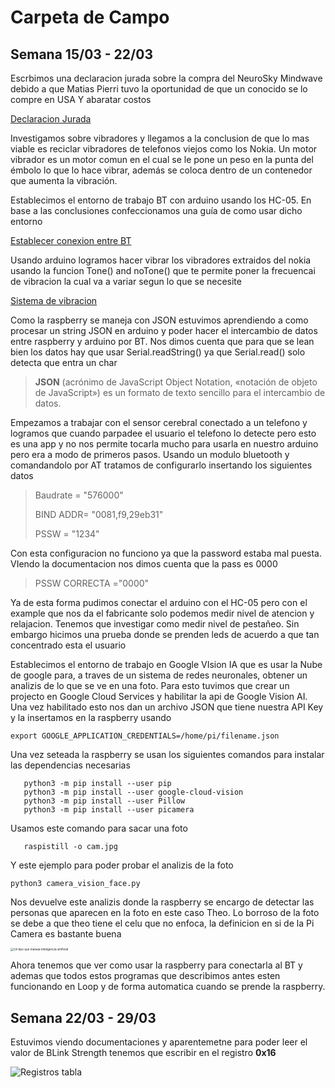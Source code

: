 # Carpeta de Campo 

## Semana 15/03 - 22/03

Escrbimos una declaracion jurada sobre la compra del NeuroSky Mindwave debido a que Matias Pierri tuvo la oportunidad de que un conocido se lo compre en USA Y abaratar costos

[Declaracion Jurada](https://github.com/matias1379/Ojo-de-van-gogh/blob/master/Presupuesto-y-documentaciones/DeclaracionSensor.pdf)

Investigamos sobre vibradores y llegamos a la conclusion de que lo mas viable es reciclar vibradores de telefonos viejos como los Nokia. Un motor vibrador es un motor comun en el cual se le pone un peso en la punta del émbolo lo que lo hace vibrar, además se coloca dentro de un contenedor que aumenta la vibración.

Establecimos el entorno de trabajo BT con arduino usando los HC-05. En base a las conclusiones confeccionamos una guía de como usar dicho entorno 

[Establecer conexion entre BT](https://github.com/matias1379/Ojo-de-van-gogh/blob/master/Presupuesto-y-documentaciones/Entorno%20de%20trabajo%20de%20Arduino%20con%20Bluetooth.md)

Usando arduino logramos hacer vibrar los vibradores extraidos del nokia usando la funcion Tone() and noTone() que te permite poner la frecuencai de vibracion la cual va a variar segun lo que se necesite

[Sistema de vibracion](https://github.com/matias1379/Ojo-de-van-gogh/blob/master/Presupuesto-y-documentaciones/Sistema%20de%20Vibraci%C3%B3n.md)

Como la raspberry se maneja con JSON estuvimos aprendiendo a como procesar un string JSON en arduino y poder hacer el intercambio de datos entre raspberry y arduino por BT. Nos dimos cuenta que para que se lean bien los datos hay que usar Serial.readString() ya que Serial.read() solo detecta que entra un char 

> **JSON** (acrónimo de  JavaScript Object Notation, «notación de objeto de JavaScript») es un  formato de texto sencillo para el intercambio de datos.

Empezamos a trabajar con el sensor cerebral conectado a un telefono y logramos que cuando parpadee el usuario el telefono lo detecte pero esto es una app y no nos permite tocarla mucho para usarla en nuestro arduino pero era a modo de primeros pasos. Usando un modulo bluetooth y comandandolo por AT tratamos de configurarlo insertando los siguientes datos

> Baudrate = "576000"
>
> BIND ADDR= "0081,f9,29eb31"
>
> PSSW = "1234"

Con esta configuracion no funciono ya que la password estaba mal puesta. VIendo la documentacion nos dimos cuenta que la pass es 0000

> PSSW CORRECTA ="0000"

Ya de esta forma pudimos conectar el arduino con el HC-05 pero con el example que nos da el fabricante solo podemos medir nivel de atencion y relajacion. Tenemos que investigar como medir nivel de pestañeo. Sin embargo hicimos una prueba donde se prenden leds de acuerdo a que tan concentrado esta el usuario

Establecimos el entorno de trabajo en Google VIsion IA que es usar la Nube de google para, a traves de un sistema de redes neuronales, obtener un analizis de lo que se ve en una foto. Para esto tuvimos que crear un projecto en Google Cloud Services y habilitar la api de Google Vision AI. Una vez habilitado esto nos dan un archivo JSON que tiene nuestra API Key y la insertamos en la raspberry usando 

```Raspbian Terminal
export GOOGLE_APPLICATION_CREDENTIALS=/home/pi/filename.json
```

Una vez seteada la raspberry se usan los siguientes comandos para instalar las dependencias necesarias

```Linux Terminal
   python3 -m pip install --user pip
   python3 -m pip install --user google-cloud-vision
   python3 -m pip install --user Pillow
   python3 -m pip install --user picamera
```

Usamos este comando para sacar una foto 

```RAspbian
   raspistill -o cam.jpg
```

Y este ejemplo para poder probar el analizis de la foto 

```Raspbian terminal
python3 camera_vision_face.py
```

Nos devuelve este analizis donde la raspberry se encargo de detectar las personas que aparecen en la foto en este caso Theo. Lo borroso de la foto se debe a que theo tiene el celu que no enfoca, la definicion en si de la Pi Camera es bastante buena

<img src="/home/matias/Downloads/WhatsApp Image 2020-03-18 at 22.57.52.jpeg" alt="Un tipo que maneja inteligencia artificial" style="zoom: 33%;" />

Ahora tenemos que ver como usar la raspberry para conectarla al BT y ademas que todos estos programas que describimos antes esten funcionando en Loop y de forma automatica cuando se prende la raspberry.

## Semana 22/03 - 29/03

Estuvimos viendo documentaciones y aparentemetne para poder leer el valor de BLink Strength tenemos que escribir en el registro **0x16** 

![Registros tabla](/home/matias/Downloads/RegistrosNeurosky.jpeg)

